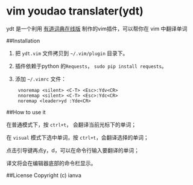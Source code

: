 # vim youdao translater(ydt)

ydt 是一个利用 [有道词典在线版](http://dict.youdao.com/) 制作的vim插件，可以帮你在 vim 中翻译单词

##Installation

1. 把 `ydt.vim` 文件拷贝到 `~/.vim/plugin` 目录下。
2. 插件依赖于python 的`Requests`， `sudo pip install requests`。
3. 添加 `~/.vimrc` 文件：

		vnoremap <silent> <C-T> <Esc>:Ydv<CR> 
		nnoremap <silent> <C-T> <Esc>:Ydc<CR> 
		noremap <leader>yd :Yde<CR>


##How to use it

在普通模式下，按 `ctrl+t`， 会翻译当前光标下的单词；

在 `visual` 模式下选中单词，按 `ctrl+t`，会翻译选择的单词；

点击引导键再点y，d，可以在命令行输入要翻译的单词；

译文将会在编辑器底部的命令栏显示。 



##License
Copyright (c) ianva


